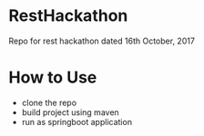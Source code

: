 # RestHackathon
Repo for rest hackathon dated 16th October, 2017

# How to Use
* clone the repo
* build project using maven
* run as springboot application
